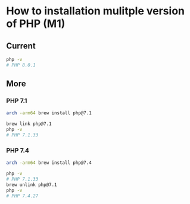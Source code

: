 # How to installation mulitple version of PHP (M1)

## Current

```bash
php -v
# PHP 8.0.1
```

## More

### PHP 7.1

```bash
arch -arm64 brew install php@7.1
```

```bash
brew link php@7.1
php -v
# PHP 7.1.33
```

### PHP 7.4

```bash
arch -arm64 brew install php@7.4
```

```bash
php -v
# PHP 7.1.33
brew unlink php@7.1
php -v
# PHP 7.4.27
```
